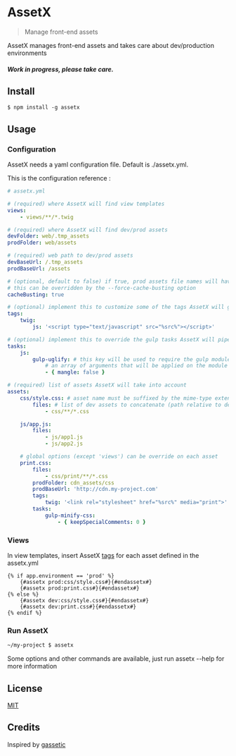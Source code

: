 # AssetX

> Manage front-end assets

AssetX manages front-end assets and takes care about dev/production environments

##### Work in progress, please take care.

## Install

```
$ npm install -g assetx
```

## Usage

### Configuration

AssetX needs a yaml configuration file. Default is ./assetx.yml.

This is the configuration reference :

```yml
# assetx.yml

# (required) where AssetX will find view templates
views:
    - views/**/*.twig

# (required) where AssetX will find dev/prod assets
devFolder: web/.tmp_assets
prodFolder: web/assets

# (required) web path to dev/prod assets
devBaseUrl: /.tmp_assets
prodBaseUrl: /assets

# (optional, default to false) if true, prod assets file names will have a hash based on the dev assets content
# this can be overridden by the --force-cache-busting option
cacheBusting: true

# (optional) implement this to customize some of the tags AssetX will generate (./src/tags.coffee)
tags:
    twig:
        js: '<script type="text/javascript" src="%src%"></script>'

# (optional) implement this to override the gulp tasks AssetX will pipe (./src/tasks.coffee)
tasks:
    js:
        gulp-uglify: # this key will be used to require the gulp module
            # an array of arguments that will be applied on the module
            - { mangle: false }

# (required) list of assets AssetX will take into account
assets:
    css/style.css: # asset name must be suffixed by the mime-type extension, like .css or .js (path is relative to prodFolder)
        files: # list of dev assets to concatenate (path relative to devFolder)
            - css/**/*.css

    js/app.js:
        files:
            - js/app1.js
            - js/app2.js

    # global options (except 'views') can be override on each asset
    print.css:
        files:
            - css/print/**/*.css
        prodFolder: cdn_assets/css
        prodBaseUrl: 'http://cdn.my-project.com'
        tags:
            twig: '<link rel="stylesheet" href="%src%" media="print">'
        tasks:
            gulp-minify-css:
                - { keepSpecialComments: 0 }
```

### Views

In view templates, insert AssetX [tags](./src/tags.coffee) for each asset defined in the assetx.yml
```twig
{% if app.environment == 'prod' %}
    {#assetx prod:css/style.css#}{#endassetx#}
    {#assetx prod:print.css#}{#endassetx#}
{% else %}
    {#assetx dev:css/style.css#}{#endassetx#}
    {#assetx dev:print.css#}{#endassetx#}
{% endif %}
```

### Run AssetX

```bash
~/my-project $ assetx
```

Some options and other commands are available, just run assetx --help for more information

## License

[MIT](./LICENSE)


## Credits

Inspired by [gassetic](https://github.com/romanschejbal/gassetic)
